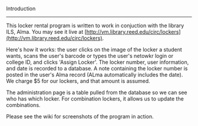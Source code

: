 Introduction
**************************
This locker rental program is written to work in conjuction with the library ILS, Alma. 
You may see it live at [http://vm.library.reed.edu/circ/lockers](http://vm.library.reed.edu/circ/lockers).

Here's how it works: the user clicks on the image of the locker a student wants, scans the user's barcode or types the user's netowkr login or college ID, and clicks 'Assign Locker'. The locker number, user information, and date is recorded to a database. A note containing the locker number is posted in the user's Alma record (ALma automatically includes the date). We charge $5 for our lockers, and that amount is assumed. 

The administration page is a table pulled from the database so we can see who has which locker. For combination lockers, it allows us to update the combinations. 

Please see the wiki for screenshots of the program in action. 
